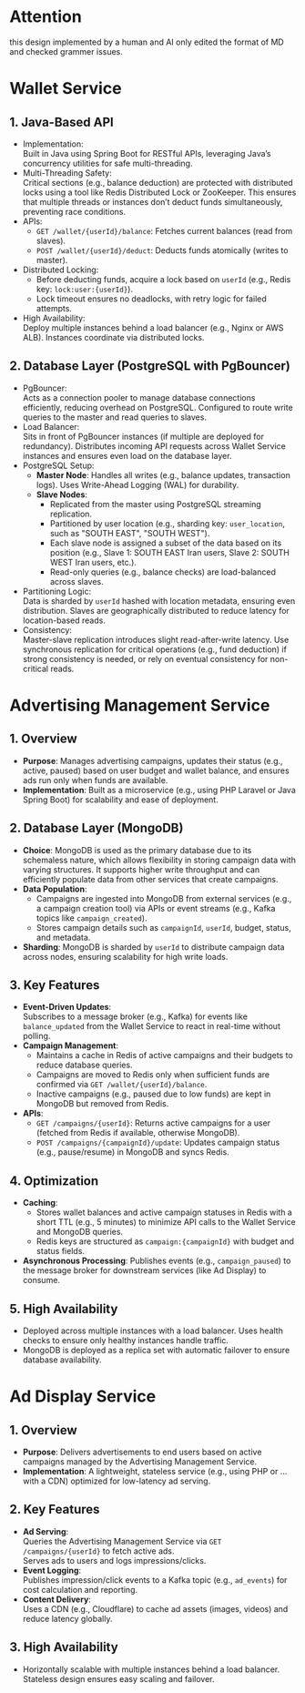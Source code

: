 # Attention

this design implemented by a human and AI only edited the format of MD and checked grammer issues.

# Wallet Service

## 1. Java-Based API

- Implementation:  
  Built in Java using Spring Boot for RESTful APIs, leveraging Java’s concurrency utilities for safe multi-threading.
- Multi-Threading Safety:  
  Critical sections (e.g., balance deduction) are protected with distributed locks using a tool like Redis Distributed Lock or ZooKeeper. This ensures that multiple threads or instances don’t deduct funds simultaneously, preventing race conditions.
- APIs:
  - `GET /wallet/{userId}/balance`: Fetches current balances (read from slaves).
  - `POST /wallet/{userId}/deduct`: Deducts funds atomically (writes to master).
- Distributed Locking:
  - Before deducting funds, acquire a lock based on `userId` (e.g., Redis key: `lock:user:{userId}`).
  - Lock timeout ensures no deadlocks, with retry logic for failed attempts.
- High Availability:  
  Deploy multiple instances behind a load balancer (e.g., Nginx or AWS ALB). Instances coordinate via distributed locks.

## 2. Database Layer (PostgreSQL with PgBouncer)

- PgBouncer:  
  Acts as a connection pooler to manage database connections efficiently, reducing overhead on PostgreSQL. Configured to route write queries to the master and read queries to slaves.
- Load Balancer:  
  Sits in front of PgBouncer instances (if multiple are deployed for redundancy). Distributes incoming API requests across Wallet Service instances and ensures even load on the database layer.
- PostgreSQL Setup:
  - **Master Node**: Handles all writes (e.g., balance updates, transaction logs). Uses Write-Ahead Logging (WAL) for durability.
  - **Slave Nodes**:
    - Replicated from the master using PostgreSQL streaming replication.
    - Partitioned by user location (e.g., sharding key: `user_location`, such as "SOUTH EAST", "SOUTH WEST").
    - Each slave node is assigned a subset of the data based on its position (e.g., Slave 1: SOUTH EAST Iran users, Slave 2: SOUTH WEST Iran users, etc.).
    - Read-only queries (e.g., balance checks) are load-balanced across slaves.
- Partitioning Logic:  
  Data is sharded by `userId` hashed with location metadata, ensuring even distribution. Slaves are geographically distributed to reduce latency for location-based reads.
- Consistency:  
  Master-slave replication introduces slight read-after-write latency. Use synchronous replication for critical operations (e.g., fund deduction) if strong consistency is needed, or rely on eventual consistency for non-critical reads.

# Advertising Management Service

## 1. Overview

- **Purpose**: Manages advertising campaigns, updates their status (e.g., active, paused) based on user budget and wallet balance, and ensures ads run only when funds are available.
- **Implementation**: Built as a microservice (e.g., using PHP Laravel or Java Spring Boot) for scalability and ease of deployment.

## 2. Database Layer (MongoDB)

- **Choice**: MongoDB is used as the primary database due to its schemaless nature, which allows flexibility in storing campaign data with varying structures. It supports higher write throughput and can efficiently populate data from other services that create campaigns.
- **Data Population**:
  - Campaigns are ingested into MongoDB from external services (e.g., a campaign creation tool) via APIs or event streams (e.g., Kafka topics like `campaign_created`).
  - Stores campaign details such as `campaignId`, `userId`, budget, status, and metadata.
- **Sharding**: MongoDB is sharded by `userId` to distribute campaign data across nodes, ensuring scalability for high write loads.

## 3. Key Features

- **Event-Driven Updates**:  
  Subscribes to a message broker (e.g., Kafka) for events like `balance_updated` from the Wallet Service to react in real-time without polling.
- **Campaign Management**:
  - Maintains a cache in Redis of active campaigns and their budgets to reduce database queries.
  - Campaigns are moved to Redis only when sufficient funds are confirmed via `GET /wallet/{userId}/balance`.
  - Inactive campaigns (e.g., paused due to low funds) are kept in MongoDB but removed from Redis.
- **APIs**:
  - `GET /campaigns/{userId}`: Returns active campaigns for a user (fetched from Redis if available, otherwise MongoDB).
  - `POST /campaigns/{campaignId}/update`: Updates campaign status (e.g., pause/resume) in MongoDB and syncs Redis.

## 4. Optimization

- **Caching**:
  - Stores wallet balances and active campaign statuses in Redis with a short TTL (e.g., 5 minutes) to minimize API calls to the Wallet Service and MongoDB queries.
  - Redis keys are structured as `campaign:{campaignId}` with budget and status fields.
- **Asynchronous Processing**: Publishes events (e.g., `campaign_paused`) to the message broker for downstream services (like Ad Display) to consume.

## 5. High Availability

- Deployed across multiple instances with a load balancer. Uses health checks to ensure only healthy instances handle traffic.
- MongoDB is deployed as a replica set with automatic failover to ensure database availability.

# Ad Display Service

## 1. Overview

- **Purpose**: Delivers advertisements to end users based on active campaigns managed by the Advertising Management Service.
- **Implementation**: A lightweight, stateless service (e.g., using PHP or ... with a CDN) optimized for low-latency ad serving.

## 2. Key Features

- **Ad Serving**:  
  Queries the Advertising Management Service via `GET /campaigns/{userId}` to fetch active ads.  
  Serves ads to users and logs impressions/clicks.
- **Event Logging**:  
  Publishes impression/click events to a Kafka topic (e.g., `ad_events`) for cost calculation and reporting.
- **Content Delivery**:  
  Uses a CDN (e.g., Cloudflare) to cache ad assets (images, videos) and reduce latency globally.

## 3. High Availability

- Horizontally scalable with multiple instances behind a load balancer. Stateless design ensures easy scaling and failover.
